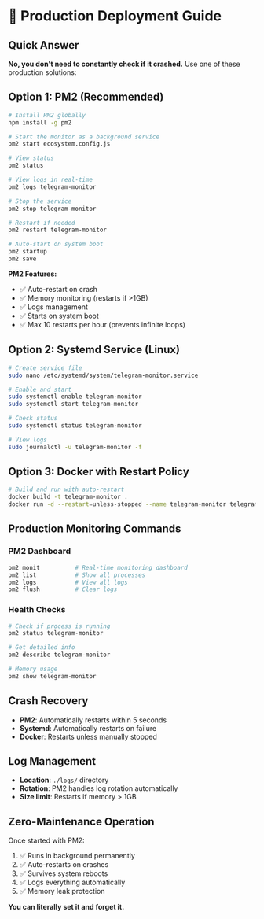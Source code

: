 # 🚀 Production Deployment Guide

## Quick Answer
**No, you don't need to constantly check if it crashed.** Use one of these production solutions:

## Option 1: PM2 (Recommended)
```bash
# Install PM2 globally
npm install -g pm2

# Start the monitor as a background service
pm2 start ecosystem.config.js

# View status
pm2 status

# View logs in real-time
pm2 logs telegram-monitor

# Stop the service
pm2 stop telegram-monitor

# Restart if needed
pm2 restart telegram-monitor

# Auto-start on system boot
pm2 startup
pm2 save
```

**PM2 Features:**
- ✅ Auto-restart on crash
- ✅ Memory monitoring (restarts if >1GB)
- ✅ Logs management
- ✅ Starts on system boot
- ✅ Max 10 restarts per hour (prevents infinite loops)

## Option 2: Systemd Service (Linux)
```bash
# Create service file
sudo nano /etc/systemd/system/telegram-monitor.service

# Enable and start
sudo systemctl enable telegram-monitor
sudo systemctl start telegram-monitor

# Check status
sudo systemctl status telegram-monitor

# View logs
sudo journalctl -u telegram-monitor -f
```

## Option 3: Docker with Restart Policy
```bash
# Build and run with auto-restart
docker build -t telegram-monitor .
docker run -d --restart=unless-stopped --name telegram-monitor telegram-monitor
```

## Production Monitoring Commands

### PM2 Dashboard
```bash
pm2 monit          # Real-time monitoring dashboard
pm2 list           # Show all processes
pm2 logs           # View all logs
pm2 flush          # Clear logs
```

### Health Checks
```bash
# Check if process is running
pm2 status telegram-monitor

# Get detailed info
pm2 describe telegram-monitor

# Memory usage
pm2 show telegram-monitor
```

## Crash Recovery
- **PM2**: Automatically restarts within 5 seconds
- **Systemd**: Automatically restarts on failure  
- **Docker**: Restarts unless manually stopped

## Log Management
- **Location**: `./logs/` directory
- **Rotation**: PM2 handles log rotation automatically
- **Size limit**: Restarts if memory > 1GB

## Zero-Maintenance Operation
Once started with PM2:
1. ✅ Runs in background permanently
2. ✅ Auto-restarts on crashes
3. ✅ Survives system reboots
4. ✅ Logs everything automatically
5. ✅ Memory leak protection

**You can literally set it and forget it.**